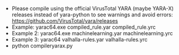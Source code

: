 - Please compile using the official VirusTotal YARA (maybe YARA-X) releases instead of yara-python to see warnings and avoid errors: https://github.com/VirusTotal/yara/releases
- Example: yarac64.exe compiled_rule.yar compiled_rule.yrc
- Example 2: yarac64.exe machinelearning.yar machinelearning.yrc
- Example 3: yarac64 valhalla-rules.yar valhalla-rules.yrc
- python compileryarax.py
